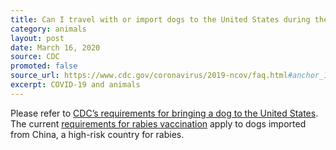 ```yaml
---
title: Can I travel with or import dogs to the United States during the outbreak?
category: animals
layout: post
date: March 16, 2020
source: CDC
promoted: false
source_url: https://www.cdc.gov/coronavirus/2019-ncov/faq.html#anchor_1584390773118
excerpt: COVID-19 and animals
---
```

 
Please refer to <a href="https://www.cdc.gov/importation/bringing-an-animal-into-the-united-states/index.html">CDC’s requirements for bringing a dog to the United States</a>. The current <a href="https://www.cdc.gov/importation/bringing-an-animal-into-the-united-states/rabies-vaccine.html" target="_blank">requirements for rabies vaccination</a> apply to dogs imported from China, a high-risk country for rabies.
